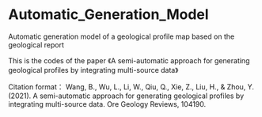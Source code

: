 # Automatic_Generation_Model
Automatic generation model of a geological profile map based on the geological report

This is the codes of the paper 《A semi-automatic approach for generating geological profiles by integrating multi-source data》

Citation format：
Wang, B., Wu, L., Li, W., Qiu, Q., Xie, Z., Liu, H., & Zhou, Y. (2021). A semi-automatic approach for generating geological profiles by integrating multi-source data. Ore Geology Reviews, 104190.
